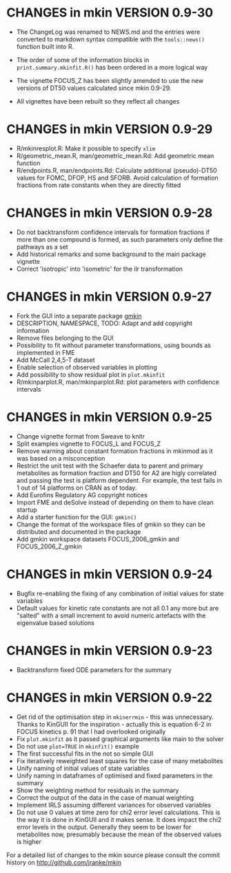 # CHANGES in mkin VERSION 0.9-30 

- The ChangeLog was renamed to NEWS.md and the entries were converted to markdown syntax compatible with the `tools::news()` function built into R.

- The order of some of the information blocks in `print.summary.mkinfit.R()` has been ordered in a more logical way

- The vignette FOCUS_Z has been slightly amended to use the new versions of DT50 values calculated since mkin 0.9-29.

- All vignettes have been rebuilt so they reflect all changes

# CHANGES in mkin VERSION 0.9-29

- R/mkinresplot.R: Make it possible to specify `xlim`
- R/geometric_mean.R, man/geometric_mean.Rd: Add geometric mean function
- R/endpoints.R, man/endpoints.Rd: Calculate additional (pseudo)-DT50 values for FOMC, DFOP, HS and SFORB. Avoid calculation of formation fractions from rate constants when they are directly fitted

# CHANGES in mkin VERSION 0.9-28

- Do not backtransform confidence intervals for formation fractions if more than one compound is formed, as such parameters only define the pathways as a set
- Add historical remarks and some background to the main package vignette
- Correct 'isotropic' into 'isometric' for the ilr transformation

# CHANGES in mkin VERSION 0.9-27

- Fork the GUI into a separate package [gmkin](http://github.com/jranke/gmkin)
- DESCRIPTION, NAMESPACE, TODO: Adapt and add copyright information
- Remove files belonging to the GUI
- Possibility to fit without parameter transformations, using bounds as implemented in FME
- Add McCall 2,4,5-T dataset
- Enable selection of observed variables in plotting
- Add possibility to show residual plot in `plot.mkinfit`
- R/mkinparplot.R, man/mkinparplot.Rd: plot parameters with confidence intervals

# CHANGES in mkin VERSION 0.9-25

- Change vignette format from Sweave to knitr
- Split examples vignette to FOCUS_L and FOCUS_Z
- Remove warning about constant formation fractions in mkinmod as it was based on a misconception
- Restrict the unit test with the Schaefer data to parent and primary metabolites as formation fraction and DT50 for A2 are higly correlated and passing the test is platform dependent. For example, the test fails in 1 out of 14 platforms on CRAN as of today.
- Add Eurofins Regulatory AG copyright notices
- Import FME and deSolve instead of depending on them to have clean startup
- Add a starter function for the GUI: `gmkin()`
- Change the format of the workspace files of gmkin so they can be distributed and documented in the package
- Add gmkin workspace datasets FOCUS_2006_gmkin and FOCUS_2006_Z_gmkin

# CHANGES in mkin VERSION 0.9-24

- Bugfix re-enabling the fixing of any combination of initial values for state variables
- Default values for kinetic rate constants are not all 0.1 any more but are "salted" with a small increment to avoid numeric artefacts with the eigenvalue based solutions

# CHANGES in mkin VERSION 0.9-23

- Backtransform fixed ODE parameters for the summary

# CHANGES in mkin VERSION 0.9-22

- Get rid of the optimisation step in `mkinerrmin` - this was unnecessary. Thanks to KinGUII for the inspiration - actually this is equation 6-2 in FOCUS kinetics p. 91 that I had overlooked originally
- Fix `plot.mkinfit` as it passed graphical arguments like main to the solver
- Do not use `plot=TRUE` in `mkinfit()` example
- The first successful fits in the not so simple GUI
- Fix iteratively reweighted least squares for the case of many metabolites
- Unify naming of initial values of state variables
- Unify naming in dataframes of optimised and fixed parameters in the summary
- Show the weighting method for residuals in the summary
- Correct the output of the data in the case of manual weighting
- Implement IRLS assuming different variances for observed variables
- Do not use 0 values at time zero for chi2 error level calculations. This is the way it is done in KinGUII and it makes sense. It does impact the chi2 error levels in the output. Generally they seem to be lower for metabolites now, presumably because the mean of the observed values is higher

For a detailed list of changes to the mkin source please consult the commit history on http://github.com/jranke/mkin
